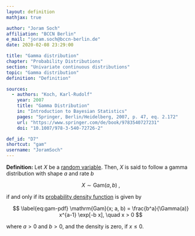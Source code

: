 ```yaml
---
layout: definition
mathjax: true

author: "Joram Soch"
affiliation: "BCCN Berlin"
e_mail: "joram.soch@bccn-berlin.de"
date: 2020-02-08 23:29:00

title: "Gamma distribution"
chapter: "Probability Distributions"
section: "Univariate continuous distributions"
topic: "Gamma distribution"
definition: "Definition"

sources:
  - authors: "Koch, Karl-Rudolf"
    year: 2007
    title: "Gamma Distribution"
    in: "Introduction to Bayesian Statistics"
    pages: "Springer, Berlin/Heidelberg, 2007, p. 47, eq. 2.172"
    url: "https://www.springer.com/de/book/9783540727231"
    doi: "10.1007/978-3-540-72726-2"

def_id: "D7"
shortcut: "gam"
username: "JoramSoch"
---
```



**Definition:** Let $X$ be a [random variable](/D/rvar). Then, $X$ is said to follow a gamma distribution with shape $a$ and rate $b$

$$ \label{eq:gam}
X \sim \mathrm{Gam}(a, b) \; ,
$$

if and only if its [probability density function](/D/pdf) is given by

$$ \label{eq:gam-pdf}
\mathrm{Gam}(x; a, b) = \frac{b^a}{\Gamma(a)} x^{a-1} \exp[-b x], \quad x > 0
$$

where $a > 0$ and $b > 0$, and the density is zero, if $x \leq 0$.